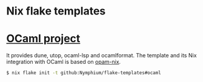 Nix flake templates
===

# [OCaml project](/templates/ocaml)
It provides dune, utop, ocaml-lsp and ocamlformat.
The template and its Nix integration with OCaml is based on [opam-nix](https://github.com/tweag/opam-nix).

```sh
$ nix flake init -t github:Nymphium/flake-templates#ocaml
```

